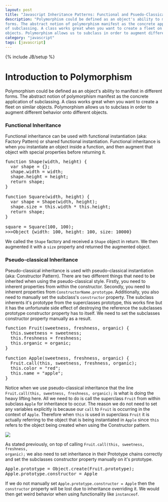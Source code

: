 ```yaml
---
layout: post
title: "Javascript Inheritance Patterns: Functional and Psuedo-Classical"
description: "Polymorphism could be defined as an object's ability to manifest in different
forms. The abstract notion of polymorphism manifest as the concrete application
of subclassing. A class works great when you want to create a fleet on similar
objects. Polymorphism allows us to subclass in order to augment different"
category: "javascript"
tags: [javascript]
---
```

{% include JB/setup %}

<h1>Introduction to Polymorphism</h1>
<p>Polymorphism could be defined as an object's ability to manifest in different
forms. The abstract notion of polymorphism manifest as the concrete application
of subclassing. A class works great when you want to create a fleet on similar
objects. Polymorphism allows us to subclass in order to augment different
behavior onto different objects.</p>

<h3>Functional Inheritance</h3>
  <p>Functional inheritance can be used with functional instantiation (aka: Factory
Pattern) or shared functional instantiation. Functional inheritance is when you
instantiate an object inside a function, and then augment that object with
special properties before returning it.</p>

<pre>
function Shape(width, height) {
  var shape = {};
  shape.width = width;
  shape.height = height;
  return shape;
}

function Square(width, height) {
  var shape = Shape(width, height);
  shape.size = this.width * this.height;
  return shape;
}

square = Square(100, 100);
>>>Object {width: 100, height: 100, size: 10000}
</pre>

<p>We called the <code>Shape</code> factory and received a <code>Shape</code> object in return. We then
augmented it with a <code>size</code> property and returned the augmented
object.</p>

<h3>Pseudo-classical Inheritance</h3>
<p>Pseudo-classical inheritance is used with pseudo-classical instantiation
(aka: Constructor Pattern). There are two different things that need to be
inherited when using the pseudo-classical style. Firstly, you need to inherent
properties from within the constructor. Secondly, you need to inherent
properties from <code>ConstructorName.prototype</code>. Additionally, you also need
to manually set the subclass's <code>constructor</code> property. The subclass
inherents it's prototype from the superclasses prototype, this works fine but it
has the unfortunate side effect of destroying the reference the subclasses
prototype constructor property has to itself. We need to set the subclasses
constructor property manually as a
result.</p>

<pre>
function Fruit(sweetness, freshness, organic) {
  this.sweetness = sweetness;
  this.freshness = freshness;
  this.organic = organic;
}

function Apple(sweetness, freshness, organic) {
  Fruit.call(this, sweetness, freshness, organic);
  this.color = "red";
  this.name = "apple";
}
</pre>

<p>Notice when we use pseudo-classical inheritance that the line <code>
Fruit.call(this, sweetness, freshness, organic);</code> is what is doing the
heavy lifting here. All we need to do is call the superclass <code>Fruit</code>
from within subclass <code>Apple</code> for inheritance to occur. The reason we
do not need to set any variables explicitly is because our <code>call</code> to
<code>Fruit</code> is occurring in the context of <code>Apple</code>. Therefore
when <code>this</code> is used in superclass <code>Fruit</code> it is actually
referring to the object that is being instantiated in <code>Apple</code> since
<code>this</code> refers to the object being created when using the Constructor
pattern. </p>

<img src="http://i.stack.imgur.com/ZNn56.png"/>

<p>As stated previously, on top of calling <code>Fruit.call(this, sweetness, freshness,
organic);</code> we also need to set inheritance in their Prototype chains
correctly and set the subclasses constructor property manually on it's
prototype.</p>

<pre>
Apple.prototype = Object.create(Fruit.prototype);
Apple.prototype.constructor = Apple
</pre>

<p>If we do not manually set <code>Apple.prototype.constructor = Apple</code>
then the <code>constructor</code> property will be lost due to inheritance
overriding it. We would then get weird behavior
when using functionality like <code>instanceof</code>.</p>

